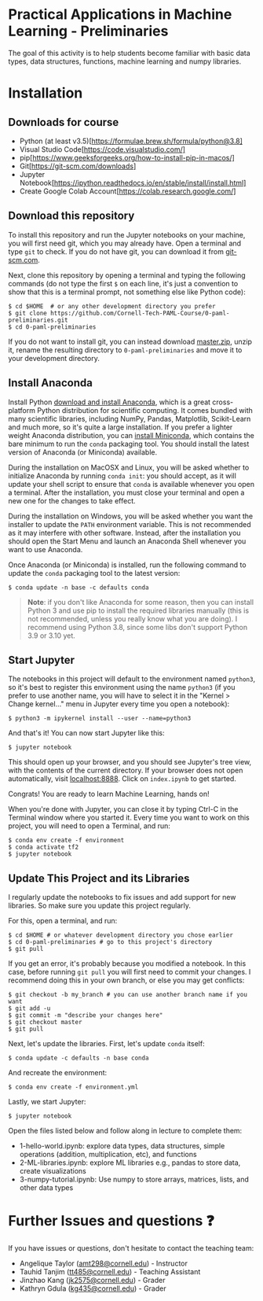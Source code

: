 # Practical Applications in Machine Learning - Preliminaries

The goal of this activity is to help students become familiar with basic data types, data structures, functions, machine learning and numpy libraries. 

# Installation

## Downloads for course
* Python (at least v3.5)[https://formulae.brew.sh/formula/python@3.8]
* Visual Studio Code[https://code.visualstudio.com/]
* pip[https://www.geeksforgeeks.org/how-to-install-pip-in-macos/]
* Git[https://git-scm.com/downloads]
* Jupyter Notebook[https://ipython.readthedocs.io/en/stable/install/install.html]
* Create Google Colab Account[https://colab.research.google.com/]

## Download this repository
To install this repository and run the Jupyter notebooks on your machine, you will first need git, which you may already have. Open a terminal and type `git` to check. If you do not have git, you can download it from [git-scm.com](https://git-scm.com/).

Next, clone this repository by opening a terminal and typing the following commands (do not type the first `$` on each line, it's just a convention to show that this is a terminal prompt, not something else like Python code):

    $ cd $HOME  # or any other development directory you prefer
    $ git clone https://github.com/Cornell-Tech-PAML-Course/0-paml-preliminaries.git
    $ cd 0-paml-preliminaries

If you do not want to install git, you can instead download [master.zip](https://github.com/Cornell-Tech-PAML-Course/0-paml-preliminaries/archive/refs/heads/main.zip), unzip it, rename the resulting directory to `0-paml-preliminaries` and move it to your development directory.

## Install Anaconda
Install Python [download and install Anaconda](https://www.anaconda.com/distribution/), which is a great cross-platform Python distribution for scientific computing. It comes bundled with many scientific libraries, including NumPy, Pandas, Matplotlib, Scikit-Learn and much more, so it's quite a large installation. If you prefer a lighter weight Anaconda distribution, you can [install Miniconda](https://docs.conda.io/en/latest/miniconda.html), which contains the bare minimum to run the `conda` packaging tool. You should install the latest version of Anaconda (or Miniconda) available.

During the installation on MacOSX and Linux, you will be asked whether to initialize Anaconda by running `conda init`: you should accept, as it will update your shell script to ensure that `conda` is available whenever you open a terminal. After the installation, you must close your terminal and open a new one for the changes to take effect.

During the installation on Windows, you will be asked whether you want the installer to update the `PATH` environment variable. This is not recommended as it may interfere with other software. Instead, after the installation you should open the Start Menu and launch an Anaconda Shell whenever you want to use Anaconda.

Once Anaconda (or Miniconda) is installed, run the following command to update the `conda` packaging tool to the latest version:

    $ conda update -n base -c defaults conda

> **Note**: if you don't like Anaconda for some reason, then you can install Python 3 and use pip to install the required libraries manually (this is not recommended, unless you really know what you are doing). I recommend using Python 3.8, since some libs don't support Python 3.9 or 3.10 yet.

## Start Jupyter
The notebooks in this project will default to the environment named `python3`, so it's best to register this environment using the name `python3` (if you prefer to use another name, you will have to select it in the "Kernel > Change kernel..." menu in Jupyter every time you open a notebook):

    $ python3 -m ipykernel install --user --name=python3

And that's it! You can now start Jupyter like this:

    $ jupyter notebook

This should open up your browser, and you should see Jupyter's tree view, with the contents of the current directory. If your browser does not open automatically, visit [localhost:8888](http://localhost:8888/tree). Click on `index.ipynb` to get started.

Congrats! You are ready to learn Machine Learning, hands on!

When you're done with Jupyter, you can close it by typing Ctrl-C in the Terminal window where you started it. Every time you want to work on this project, you will need to open a Terminal, and run:

    $ conda env create -f environment
    $ conda activate tf2
    $ jupyter notebook

## Update This Project and its Libraries
I regularly update the notebooks to fix issues and add support for new libraries. So make sure you update this project regularly.

For this, open a terminal, and run:

    $ cd $HOME # or whatever development directory you chose earlier
    $ cd 0-paml-preliminaries # go to this project's directory
    $ git pull

If you get an error, it's probably because you modified a notebook. In this case, before running `git pull` you will first need to commit your changes. I recommend doing this in your own branch, or else you may get conflicts:

    $ git checkout -b my_branch # you can use another branch name if you want
    $ git add -u
    $ git commit -m "describe your changes here"
    $ git checkout master
    $ git pull

Next, let's update the libraries. First, let's update `conda` itself:

    $ conda update -c defaults -n base conda

And recreate the environment:

    $ conda env create -f environment.yml

Lastly, we start Jupyter:

    $ jupyter notebook

Open the files listed below and follow along in lecture to complete them:

* 1-hello-world.ipynb: explore data types, data structures, simple operations (addition, multiplication, etc), and functions
* 2-ML-libraries.ipynb: explore ML libraries e.g., pandas to store data, create visualizations
* 3-numpy-tutorial.ipynb: Use numpy to store arrays, matrices, lists, and other data types

# Further Issues and questions ❓

If you have issues or questions, don't hesitate to contact the teaching team:

* Angelique Taylor (amt298@cornell.edu) - Instructor
* Tauhid Tanjim (tt485@cornell.edu) - Teaching Assistant
* Jinzhao Kang (jk2575@cornell.edu) - Grader
* Kathryn Gdula (kg435@cornell.edu) - Grader